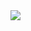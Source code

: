 
  <img src="https://github.com/0kolya0/GC_FuncList/blob/main/gif/Ability%20Reduce+Max%20Energy.gif"/>
